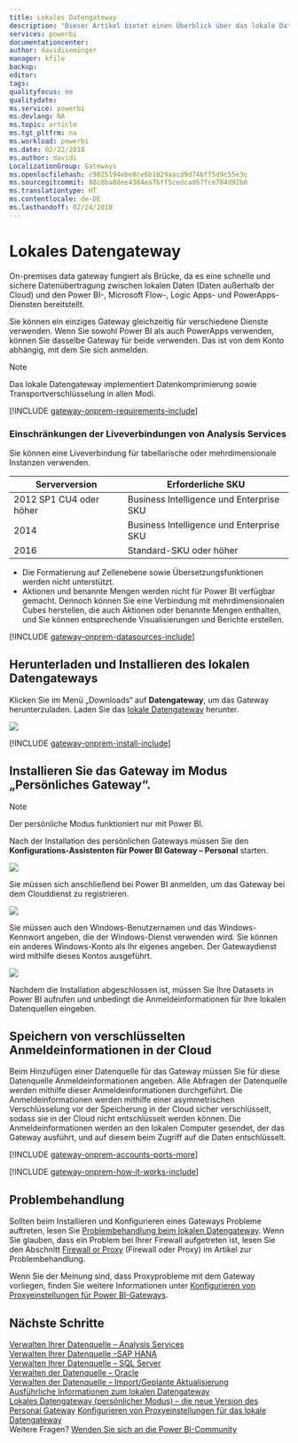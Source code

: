 ```yaml
---
title: Lokales Datengateway
description: "Dieser Artikel bietet einen Überblick über das lokale Datengateway für Power BI. Mithilfe dieses Gateways können Sie mit DirectQuery-Datenquellen arbeiten. Sie können damit außerdem die Clouddatasets mit lokalen Daten aktualisieren."
services: powerbi
documentationcenter: 
author: davidiseminger
manager: kfile
backup: 
editor: 
tags: 
qualityfocus: no
qualitydate: 
ms.service: powerbi
ms.devlang: NA
ms.topic: article
ms.tgt_pltfrm: na
ms.workload: powerbi
ms.date: 02/22/2018
ms.author: davidi
LocalizationGroup: Gateways
ms.openlocfilehash: c9025194ebe8ce6b1829aacd9d74bff5d9c55e3c
ms.sourcegitcommit: 88c8ba8dee4384ea7bff5cedcad67fce784d92b0
ms.translationtype: HT
ms.contentlocale: de-DE
ms.lasthandoff: 02/24/2018
---
```

# <a name="on-premises-data-gateway"></a>Lokales Datengateway
On-premises data gateway fungiert als Brücke, da es eine schnelle und sichere Datenübertragung zwischen lokalen Daten (Daten außerhalb der Cloud) und den Power BI-, Microsoft Flow-, Logic Apps- und PowerApps-Diensten bereitstellt.

Sie können ein einziges Gateway gleichzeitig für verschiedene Dienste verwenden. Wenn Sie sowohl Power BI als auch PowerApps verwenden, können Sie dasselbe Gateway für beide verwenden. Das ist von dem Konto abhängig, mit dem Sie sich anmelden.

> [!NOTE]
> Das lokale Datengateway implementiert Datenkomprimierung sowie Transportverschlüsselung in allen Modi.
> 
> 

<!-- Shared Requirements Include -->
[!INCLUDE [gateway-onprem-requirements-include](./includes/gateway-onprem-requirements-include.md)]

### <a name="limitations-of-analysis-services-live-connections"></a>Einschränkungen der Liveverbindungen von Analysis Services
Sie können eine Liveverbindung für tabellarische oder mehrdimensionale Instanzen verwenden.

| **Serverversion** | **Erforderliche SKU** |
| --- | --- |
| 2012 SP1 CU4 oder höher |Business Intelligence und Enterprise SKU |
| 2014 |Business Intelligence und Enterprise SKU |
| 2016 |Standard-SKU oder höher |

* Die Formatierung auf Zellenebene sowie Übersetzungsfunktionen werden nicht unterstützt.
* Aktionen und benannte Mengen werden nicht für Power BI verfügbar gemacht. Dennoch können Sie eine Verbindung mit mehrdimensionalen Cubes herstellen, die auch Aktionen oder benannte Mengen enthalten, und Sie können entsprechende Visualisierungen und Berichte erstellen.

<!-- Shared Install steps Include -->
[!INCLUDE [gateway-onprem-datasources-include](./includes/gateway-onprem-datasources-include.md)]

## <a name="download-and-install-the-on-premises-data-gateway"></a>Herunterladen und Installieren des lokalen Datengateways
Klicken Sie im Menü „Downloads“ auf **Datengateway**, um das Gateway herunterzuladen. Laden Sie das [lokale Datengateway](http://go.microsoft.com/fwlink/?LinkID=820925) herunter.

![](media/service-gateway-onprem/powerbi-download-data-gateway.png)

<!-- Shared Install steps Include -->
[!INCLUDE [gateway-onprem-install-include](./includes/gateway-onprem-install-include.md)]

## <a name="install-the-gateway-in-personal-mode"></a>Installieren Sie das Gateway im Modus „Persönliches Gateway“.
> [!NOTE]
> Der persönliche Modus funktioniert nur mit Power BI.
> 
> 

Nach der Installation des persönlichen Gateways müssen Sie den **Konfigurations-Assistenten für Power BI Gateway – Personal** starten.

![](media/service-gateway-onprem/personal-gateway-launch-configuration.png)

Sie müssen sich anschließend bei Power BI anmelden, um das Gateway bei dem Clouddienst zu registrieren.

![](media/service-gateway-onprem/personal-gateway-signin.png)

Sie müssen auch den Windows-Benutzernamen und das Windows-Kennwort angeben, die der Windows-Dienst verwenden wird. Sie können ein anderes Windows-Konto als Ihr eigenes angeben. Der Gatewaydienst wird mithilfe dieses Kontos ausgeführt.

![](media/service-gateway-onprem/personal-gateway-windows-service.png)

Nachdem die Installation abgeschlossen ist, müssen Sie Ihre Datasets in Power BI aufrufen und unbedingt die Anmeldeinformationen für Ihre lokalen Datenquellen eingeben.

<a name="credentials"></a>

## <a name="storing-encrypted-credentials-in-the-cloud"></a>Speichern von verschlüsselten Anmeldeinformationen in der Cloud
Beim Hinzufügen einer Datenquelle für das Gateway müssen Sie für diese Datenquelle Anmeldeinformationen angeben. Alle Abfragen der Datenquelle werden mithilfe dieser Anmeldeinformationen durchgeführt. Die Anmeldeinformationen werden mithilfe einer asymmetrischen Verschlüsselung vor der Speicherung in der Cloud sicher verschlüsselt, sodass sie in der Cloud nicht entschlüsselt werden können. Die Anmeldeinformationen werden an den lokalen Computer gesendet, der das Gateway ausführt, und auf diesem beim Zugriff auf die Daten entschlüsselt.

<!-- Account and Port information -->
[!INCLUDE [gateway-onprem-accounts-ports-more](./includes/gateway-onprem-accounts-ports-more.md)]

<!-- How the gateway works -->
[!INCLUDE [gateway-onprem-how-it-works-include](./includes/gateway-onprem-how-it-works-include.md)]

## <a name="troubleshooting"></a>Problembehandlung
Sollten beim Installieren und Konfigurieren eines Gateways Probleme auftreten, lesen Sie [Problembehandlung beim lokalen Datengateway](service-gateway-onprem-tshoot.md). Wenn Sie glauben, dass ein Problem bei Ihrer Firewall aufgetreten ist, lesen Sie den Abschnitt [Firewall or Proxy](service-gateway-onprem-tshoot.md#firewall-or-proxy) (Firewall oder Proxy) im Artikel zur Problembehandlung.

Wenn Sie der Meinung sind, dass Proxyprobleme mit dem Gateway vorliegen, finden Sie weitere Informationen unter [Konfigurieren von Proxyeinstellungen für Power BI-Gateways](service-gateway-proxy.md).

## <a name="next-steps"></a>Nächste Schritte
[Verwalten Ihrer Datenquelle – Analysis Services](service-gateway-enterprise-manage-ssas.md)  
[Verwalten Ihrer Datenquelle –SAP HANA](service-gateway-enterprise-manage-sap.md)  
[Verwalten Ihrer Datenquelle – SQL Server](service-gateway-enterprise-manage-sql.md)  
[Verwalten der Datenquelle – Oracle](service-gateway-onprem-manage-oracle.md)  
[Verwalten der Datenquelle – Import/Geplante Aktualisierung](service-gateway-enterprise-manage-scheduled-refresh.md)  
[Ausführliche Informationen zum lokalen Datengateway](service-gateway-onprem-indepth.md)  
[Lokales Datengateway (persönlicher Modus) – die neue Version des Personal Gateway](service-gateway-personal-mode.md)
[Konfigurieren von Proxyeinstellungen für das lokale Datengateway](service-gateway-proxy.md)  
Weitere Fragen? [Wenden Sie sich an die Power BI-Community](http://community.powerbi.com/)

